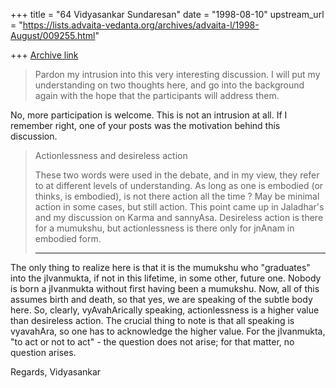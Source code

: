 +++
title = "64 Vidyasankar Sundaresan"
date = "1998-08-10"
upstream_url = "https://lists.advaita-vedanta.org/archives/advaita-l/1998-August/009255.html"

+++
[Archive link](https://lists.advaita-vedanta.org/archives/advaita-l/1998-August/009255.html)

> Pardon my intrusion into this very interesting discussion. I will put my
> understanding on two thoughts here, and go into the background again with
> the hope that the participants will address them.

No, more participation is welcome. This is not an intrusion at all. If I
remember right, one of your posts was the motivation behind this
discussion.

> Actionlessness and desireless action
>
> These two words were used in the debate, and in my view, they refer to
> at different levels of understanding. As long as one is embodied (or
> thinks, is embodied), is not there action all the time ? May be minimal
> action in some cases, but still action. This point came up in Jaladhar's
> and my discussion on Karma and sannyAsa. Desireless action is there for
> a mumukshu, but actionlessness is there only for jnAnam in embodied form.
>
> -------------------------

The only thing to realize here is that it is the mumukshu who "graduates"
into the jIvanmukta, if not in this lifetime, in some other, future one.
Nobody is born a jIvanmukta without first having been a mumukshu. Now, all
of this assumes birth and death, so that yes, we are speaking of the
subtle body here. So, clearly, vyAvahArically speaking, actionlessness is
a higher value than desireless action. The crucial thing to note is that
all speaking is vyavahAra, so one has to acknowledge the higher value. For
the jIvanmukta, "to act or not to act" - the question does not arise; for
that matter, no question arises.

Regards,
Vidyasankar


